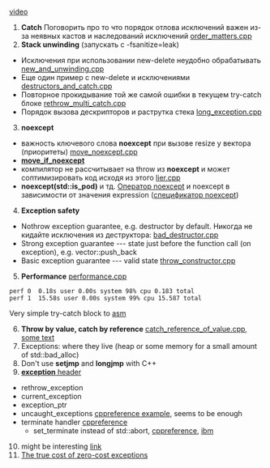 [video](https://www.youtube.com/watch?v=_Ivd3qzgT7U)

1. **Catch**
  Поговорить про то что порядок отлова исключений важен из-за неявных кастов и наследований исключений [order_matters.cpp](order_matters.cpp)
2. **Stack unwinding** (запускать с -fsanitize=leak)
  * Исключения при использовании new-delete неудобно обрабатывать [new_and_unwinding.cpp](new_and_unwinding.cpp)
  * Еще один пример с new-delete и исключениями [destructors_and_catch.cpp](destructors_and_catch.cpp)
  * Повторное прокидывание той же самой ошибки в текущем try-catch блоке [rethrow_multi_catch.cpp](rethrow_multi_catch.cpp)
  * Порядок вызова дескрипторов и раструтка стека [long_exception.cpp](long_exception.cpp)

3. **noexcept**
  * важность ключевого слова **noexcept** при вызове resize у вектора (приоритеты) [move_noexcept.cpp](move_noexcept.cpp)
  * [**move_if_noexcept**](https://en.cppreference.com/w/cpp/utility/move_if_noexcept)
  * компилятор не рассчитывает на throw из **noexcept** и может соптимизировать код исходя из этого [lier.cpp](lier.cpp)
  * **noexcept(std::is_pod<T>)** и тд. [Оператор noexcept](https://en.cppreference.com/w/cpp/language/noexcept) и noexcept в зависимости от значения expression ([спецификатор noexcept](https://en.cppreference.com/w/cpp/language/noexcept_spec))

4. **Exception safety**
* Nothrow exception guarantee, e.g. destructor by default. Никогда не кидайте исключения из деструктора: [bad_destructor.cpp](bad_destructor.cpp)
* Strong exception guarantee --- state just before the function call (on exception), e.g. vector::push_back
* Basic exception guarantee --- valid state [throw_constructor.cpp](throw_constructor.cpp)
5. **Performance** [performance.cpp](performance.cpp)
```
perf 0  0.18s user 0.00s system 98% cpu 0.183 total
perf 1  15.58s user 0.00s system 99% cpu 15.587 total
```
Very simple try-catch block to [asm](https://godbolt.org/z/4f93nMcaP)

6. **Throw by value, catch by reference** [catch_reference_of_value.cpp](catch_reference_of_value.cpp), [some text](http://ptgmedia.pearsoncmg.com/images/0321113586/items/sutter_item73.pdf)
7. Exceptions: where they live (heap or some memory for a small amount of std::bad_alloc)
8. Don't use **setjmp** and **longjmp** with С++
9. [**exception** header](https://en.cppreference.com/w/cpp/header/exception)
* rethrow_exception
* current_exception
* exception_ptr
* uncaught_exceptions [cppreference example](https://en.cppreference.com/w/cpp/error/uncaught_exception), seems to be enough
* terminate handler [cppreference](https://en.cppreference.com/w/cpp/error/terminate_handler)
  * set_terminate instead of std::abort, [cppreference](https://en.cppreference.com/w/cpp/error/set_terminate), [ibm](https://www.ibm.com/docs/en/zos/2.3.0?topic=only-terminate-function-c)
10. might be interesting [link](https://stackoverflow.com/questions/307610/how-do-exceptions-work-behind-the-scenes-in-c#307716)
11. [The true cost of zero-cost exceptions](https://mortoray.com/2013/09/12/the-true-cost-of-zero-cost-exceptions/)
